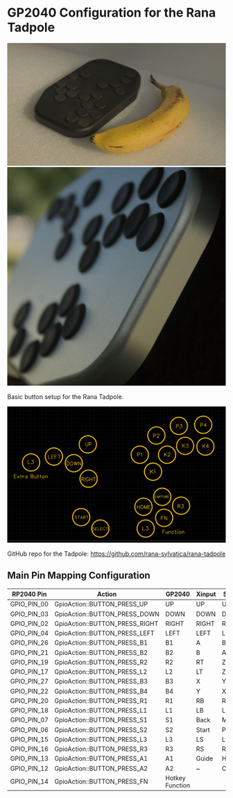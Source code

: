 # GP2040 Configuration for the Rana Tadpole

![Rana Tadpole 1](assets/RanaTadpole1.jpg)
![Rana Tadpole 2](assets/RanaTadpole2.jpg)

Basic button setup for the Rana Tadpole.

![Buttons](assets/RanaTadpole_buttons.png)

GitHub repo for the Tadpole:
https://github.com/rana-sylvatica/rana-tadpole

## Main Pin Mapping Configuration

| RP2040 Pin | Action                        | GP2040 | Xinput | Switch | PS3/4/5  | Dinput | Arcade |
|------------|-------------------------------|--------|--------|--------|----------|--------|--------|
| GPIO_PIN_00| GpioAction::BUTTON_PRESS_UP   | UP     | UP     | UP      | UP      | UP     | UP     |
| GPIO_PIN_03| GpioAction::BUTTON_PRESS_DOWN | DOWN   | DOWN   | DOWN    | DOWN    | DOWN   | DOWN   |
| GPIO_PIN_02| GpioAction::BUTTON_PRESS_RIGHT| RIGHT  | RIGHT  | RIGHT   | RIGHT   | RIGHT  | RIGHT  |
| GPIO_PIN_04| GpioAction::BUTTON_PRESS_LEFT | LEFT   | LEFT   | LEFT    | LEFT    | LEFT   | LEFT   |
| GPIO_PIN_26| GpioAction::BUTTON_PRESS_B1   | B1     | A      | B       | Cross   | 2      | K1     |
| GPIO_PIN_21| GpioAction::BUTTON_PRESS_B2   | B2     | B      | A       | Circle  | 3      | K2     |
| GPIO_PIN_19| GpioAction::BUTTON_PRESS_R2   | R2     | RT     | ZR      | R2      | 8      | K3     |
| GPIO_PIN_17| GpioAction::BUTTON_PRESS_L2   | L2     | LT     | ZL      | L2      | 7      | K4     |
| GPIO_PIN_27| GpioAction::BUTTON_PRESS_B3   | B3     | X      | Y       | Square  | 1      | P1     |
| GPIO_PIN_22| GpioAction::BUTTON_PRESS_B4   | B4     | Y      | X       | Triangle| 4      | P2     |
| GPIO_PIN_20| GpioAction::BUTTON_PRESS_R1   | R1     | RB     | R       | R1      | 6      | P3     |
| GPIO_PIN_18| GpioAction::BUTTON_PRESS_L1   | L1     | LB     | L       | L1      | 5      | P4     |
| GPIO_PIN_07| GpioAction::BUTTON_PRESS_S1   | S1     | Back   | Minus   | Select  | 9      | Coin   |
| GPIO_PIN_06| GpioAction::BUTTON_PRESS_S2   | S2     | Start  | Plus    | Start   | 10     | Start  |
| GPIO_PIN_15| GpioAction::BUTTON_PRESS_L3   | L3     | LS     | LS      | L3      | 11     | LS     |
| GPIO_PIN_16| GpioAction::BUTTON_PRESS_R3   | R3     | RS     | RS      | R3      | 12     | RS     |
| GPIO_PIN_13| GpioAction::BUTTON_PRESS_A1   | A1     | Guide  | Home    | PS      | 13     | ~      |
| GPIO_PIN_12| GpioAction::BUTTON_PRESS_A2   | A2     | ~      | Capture | ~       | 14     | ~      |
| GPIO_PIN_14| GpioAction::BUTTON_PRESS_FN   | Hotkey Function                                       |
